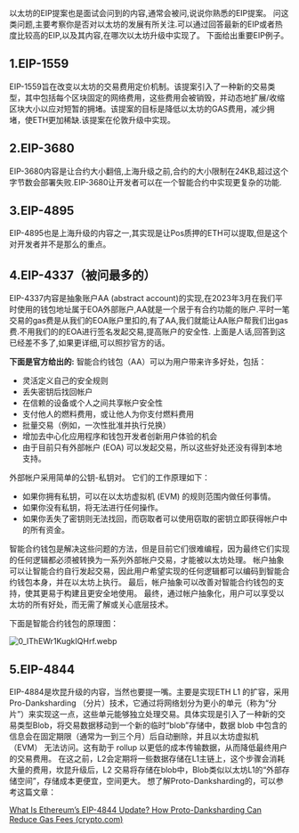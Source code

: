 以太坊的EIP提案也是面试会问到的内容,通常会被问,说说你熟悉的EIP提案。
问这类问题,主要考察你是否对以太坊的发展有所关注.可以通过回答最新的EIP或者热度比较高的EIP,以及其内容,在哪次以太坊升级中实现了。
下面给出重要EIP例子。

## 1.EIP-1559

EIP-1559旨在改变以太坊的交易费用定价机制。该提案引入了一种新的交易类型，其中包括每个区块固定的网络费用，这些费用会被销毁，并动态地扩展/收缩区块大小以应对短暂的拥堵。该提案的目标是降低以太坊的GAS费用，减少拥堵，使ETH更加稀缺.该提案在伦敦升级中实现。

## 2.EIP-3680

EIP-3680内容是让合约大小翻倍,上海升级之前,合约的大小限制在24KB,超过这个字节数会部署失败.EIP-3680让开发者可以在一个智能合约中实现更复杂的功能.

## 3.EIP-4895

EIP-4895也是上海升级的内容之一,其实现是让Pos质押的ETH可以提取,但是这个对开发者并不是那么的重点。

## 4.EIP-4337（被问最多的）

EIP-4337内容是抽象账户AA (abstract account)的实现,在2023年3月在我们平时使用的钱包地址属于EOA外部账户,AA就是一个居于有合约功能的账户.平时一笔交易的gas费是从我们的EOA账户里扣的,有了AA,我们就能让AA账户帮我们出gas费.不用我们的的EOA进行签名发起交易,提高账户的安全性.
上面是人话,回答到这已经差不多了,如果更详细,可以照抄官方的话。

**下面是官方给出的:**
智能合约钱包（AA）可以为用户带来许多好处，包括：

- 灵活定义自己的安全规则
- 丢失密钥后找回帐户
- 在信赖的设备或个人之间共享帐户安全性
- 支付他人的燃料费用，或让他人为你支付燃料费用
- 批量交易（例如，一次性批准并执行兑换）
- 增加去中心化应用程序和钱包开发者创新用户体验的机会
- 由于目前只有外部帐户 (EOA) 可以发起交易，所以这些好处还没有得到本地支持。

外部帐户采用简单的公钥-私钥对。 它们的工作原理如下：

- 如果你拥有私钥，可以在以太坊虚拟机 (EVM) 的规则范围内做任何事情。
- 如果你没有私钥，将无法进行任何操作。
- 如果你丢失了密钥则无法找回，而窃取者可以使用窃取的密钥立即获得帐户中的所有资金。

智能合约钱包是解决这些问题的方法，但是目前它们很难编程，因为最终它们实现的任何逻辑都必须被转换为一系列外部帐户交易，才能被以太坊处理。 帐户抽象可以让智能合约自行发起交易，因此用户希望实现的任何逻辑都可以编码到智能合约钱包本身，并在以太坊上执行。
最后，帐户抽象可以改善对智能合约钱包的支持，使其更易于构建且更安全地使用。 最终，通过帐户抽象化，用户可以享受以太坊的所有好处，而无需了解或关心底层技术。

下面是智能合约钱包的原理图：

![0_IThEWr1KugkIQHrf.webp](https://img.learnblockchain.cn/attachments/2024/01/36t6D2zh65ad1e2f7674b.webp)

## 5.EIP-4844

EIP-4884是坎昆升级的内容，当然也要提一嘴。主要是实现ETH L1 的扩容，采用Pro-Danksharding （分片）技术，它通过将网络划分为更小的单元（称为“分片”）来实现这一点，这些单元能够独立处理交易。具体实现是引入了一种新的交易类型Blob，将交易数据移动到一个新的临时“blob”存储中，数据 blob 中包含的信息会在固定期限（通常为一到三个月）后自动删除，并且以太坊虚拟机 （EVM） 无法访问。这有助于 rollup 以更低的成本传输数据，从而降低最终用户的交易费用。 在这之前，L2会定期将一些数据存储在L1主链上，这个步骤会消耗大量的费用，坎昆升级后，L2 交易将存储在blob中，Blob类似以太坊L1的“外部存储空间”，存储成本更便宜，空间更大。
想了解Proto-Danksharding的，可以参考这篇文章：

[What Is Ethereum’s EIP-4844 Update? How Proto-Danksharding Can Reduce Gas Fees (crypto.com)](https://crypto.com/university/ethereums-eip-4844-update-proto-danksharding)
